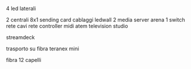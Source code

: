 4 led laterali </p>
2 centrali 8x1
sending card
cablaggi ledwall
2 media server arena
1 switch rete
cavi rete
controller midi
atem television studio

streamdeck

trasporto su fibra teranex mini

fibra 12 capelli

